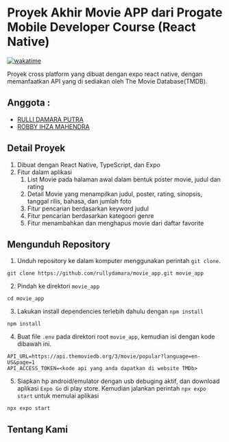 # Proyek Akhir Movie APP dari Progate Mobile Developer Course (React Native)
[![wakatime](https://wakatime.com/badge/user/1977f03e-b752-4295-b810-a96b45cb6e01/project/fbc7e9cd-5b1c-4749-9884-0852beaa9971.svg)](https://wakatime.com/badge/user/1977f03e-b752-4295-b810-a96b45cb6e01/project/fbc7e9cd-5b1c-4749-9884-0852beaa9971)

Proyek cross platform yang dibuat dengan expo react native, dengan memanfaatkan API yang di sediakan oleh The Movie Database(TMDB).

## Anggota :
* [RULLI DAMARA PUTRA](https://github.com/rullydamara)
* [ROBBY IHZA MAHENDRA](https://github.com/ihzats)


## Detail Proyek
1. Dibuat dengan React Native, TypeScript, dan Expo
2. Fitur dalam aplikasi
    1. List Movie pada halaman awal dalam bentuk poster movie, judul dan rating
    2. Detail Movie yang menampilkan judul, poster, rating, sinopsis, tanggal rilis, bahasa, dan jumlah foto
    3. Fitur pencarian berdasarkan keyword judul
    4. Fitur pencarian berdasarkan kategoori genre
    5. Fitur menambahkan dan menghapus movie dari daftar favorite

## Mengunduh Repository

1. Unduh repository ke dalam komputer menggunakan perintah `git clone`. 
```
git clone https://github.com/rullydamara/movie_app.git movie_app
```

2. Pindah ke direktori `movie_app`

```
cd movie_app
```

3. Lakukan install dependencies terlebih dahulu dengan `npm install`

```
npm install
```

4. Buat file `.env` pada direktori root `movie_app`, kemudian isi dengan kode dibawah ini.

```
API_URL=https://api.themoviedb.org/3/movie/popular?language=en-US&page=1
API_ACCESS_TOKEN=<kode api yang anda dapatkan di website TMDb>
```

5. Siapkan hp android/emulator dengan usb debuging aktif, dan download aplikasi `Expo Go` di play store. Kemudian jalankan perintah `npx expo start` untuk memulai aplikasi

```
npx expo start
```

## Tentang Kami
